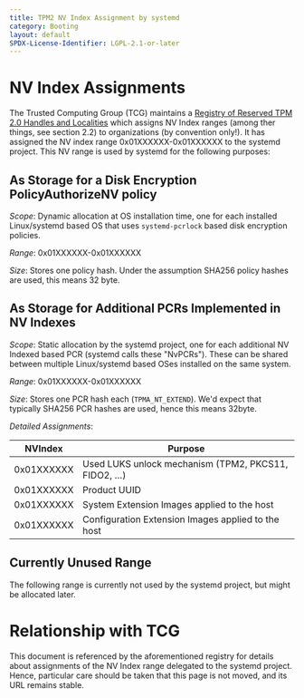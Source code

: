 ```yaml
---
title: TPM2 NV Index Assignment by systemd
category: Booting
layout: default
SPDX-License-Identifier: LGPL-2.1-or-later
---
```


# NV Index Assignments

The Trusted Computing Group (TCG) maintains a [Registry of Reserved TPM 2.0
Handles and Localities](https://trustedcomputinggroup.org/resource/registry/)
which assigns NV Index ranges (among ther things, see section 2.2) to
organizations (by convention only!). It has assigned the NV index range
0x01XXXXXX-0x01XXXXXX to the systemd project. This NV range is used by systemd
for the following purposes:

## As Storage for a Disk Encryption PolicyAuthorizeNV policy

*Scope*: Dynamic allocation at OS installation time, one for each installed
Linux/systemd based OS that uses `systemd-pcrlock` based disk encryption policies.

*Range*: 0x01XXXXXX-0x01XXXXXX

*Size*: Stores one policy hash. Under the assumption SHA256 policy hashes are used, this means 32 byte.

## As Storage for Additional PCRs Implemented in NV Indexes

*Scope*: Static allocation by the systemd project, one for each additional NV
Indexed based PCR (systemd calls these "NvPCRs"). These can be shared between
multiple Linux/systemd based OSes installed on the same system.

*Range*: 0x01XXXXXX-0x01XXXXXX

*Size*: Stores one PCR hash each (`TPMA_NT_EXTEND`). We'd expect that typically
SHA256 PCR hashes are used, hence this means 32byte.

*Detailed Assignments*:

|    NVIndex | Purpose                                             |
|------------|-----------------------------------------------------|
| 0x01XXXXXX | Used LUKS unlock mechanism (TPM2, PKCS11, FIDO2, …) |
| 0x01XXXXXX | Product UUID                                        |
| 0x01XXXXXX | System Extension Images applied to the host         |
| 0x01XXXXXX | Configuration Extension Images applied to the host  |

## Currently Unused Range

The following range is currently not used by the systemd project, but might be
allocated later.

# Relationship with TCG

This document is referenced by the aforementioned registry for details about
assignments of the NV Index range delegated to the systemd project. Hence,
particular care should be taken that this page is not moved, and its URL remains stable.

